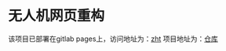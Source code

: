# 无人机网页重构

该项目已部署在gitlab pages上，访问地址为：[zht](https://zht-fb46bb.gitlab.io/)
项目地址为：[仓库](https://gitlab.com/zuorennayoubufeng/zht)